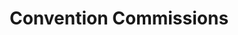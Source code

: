 ---
portfolio: con
title:  "Convention Commissions"
description: "CatWoman and cats, drawn at the Durham NC Comicon"
imgSrc: "../images/v3/con/durham-3.jpg"
layout: port-v
set: con
---